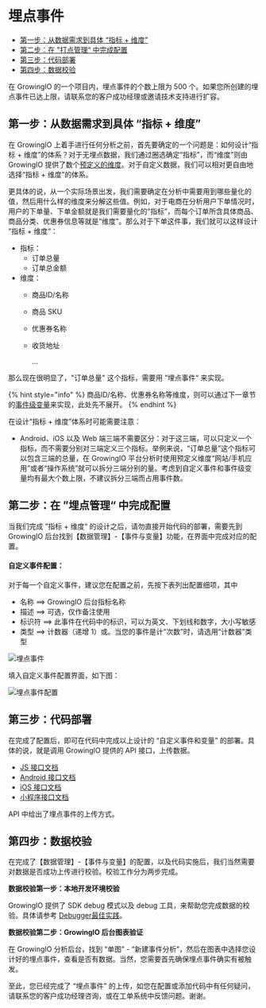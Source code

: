 # 埋点事件

* [第一步：从数据需求到具体 “指标 + 维度”](./#di-yi-bu-cong-shu-ju-xu-qiu-dao-ju-ti-zhi-biao-wei-du)
* [第二步：在 ”打点管理“ 中完成配置](./#di-er-bu-zai-da-dian-guan-li-zhong-wan-cheng-pei-zhi)
* [第三步：代码部署](./#di-san-bu-dai-ma-bu-shu)
* [第四步：数据校验](./#di-si-bu-shu-ju-xiao-yan)

在 GrowingIO 的一个项目内，埋点事件的个数上限为 500 个。如果您所创建的埋点事件已达上限，请联系您的客户成功经理或邀请技术支持进行扩容。

## 第一步：从数据需求到具体 “指标 + 维度”

在 GrowingIO 上着手进行任何分析之前，首先要确定的一个问题是：如何设计“指标 + 维度”的体系？对于无埋点数据，我们通过圈选确定“指标”，而“维度”则由 GrowingIO 提供了数个[预定义的维度](../../data-model/olap-model/predifined-metrics-dimensions.md)。对于自定义数据，我们可以相对更自由地选择“指标 + 维度”的体系。

更具体的说，从一个实际场景出发，我们需要确定在分析中需要用到哪些量化的值，然后用什么样的维度来分解这些值。例如，对于电商在分析用户下单情况时，用户的下单量、下单金额就是我们需要量化的“指标”，而每个订单所含具体商品、商品分类、优惠券信息等就是“维度”。那么对于下单这件事，我们就可以这样设计 ”指标 + 维度“：

* 指标：
  * 订单总量
  * 订单总金额
* 维度：
  * 商品ID/名称
  * 商品 SKU
  * 优惠券名称
  * 收货地址

    ...

那么现在很明显了，"订单总量" 这个指标，需要用 ”埋点事件“ 来实现。

{% hint style="info" %}
商品ID/名称、优惠券名称等维度，则可以通过下一章节的[事件级变量](./#shi-jian-ji-bian-liang-pei-zhi)来实现，此处先不展开。
{% endhint %}

在设计“指标 + 维度”体系时可能需要注意：

* Android、iOS 以及 Web 端三端不需要区分：对于这三端，可以只定义一个指标，而不需要分别对三端定义三个指标。举例来说，“订单总量”这个指标可以包含三端的总量，在 GrowingIO 平台分析时使用预定义维度“网站/手机应用”或者“操作系统”就可以拆分三端分别的量。考虑到自定义事件和事件级变量均有最大个数上限，不建议拆分三端而占用事件数。

## 第二步：在 ”埋点管理“ 中完成配置

当我们完成 ”指标 + 维度“ 的设计之后，请勿直接开始代码的部署，需要先到 GrowingIO 后台找到【数据管理】-【事件与变量】功能，在界面中完成对应的配置。

#### **自定义事件配置：** <a id="zi-ding-yi-shi-jian-pei-zhi"></a>

对于每一个自定义事件，建议您在配置之前，先按下表列出配置细项，其中

* 名称 ==&gt; GrowingIO 后台指标名称
* 描述 ==&gt; 可选，仅作备注使用
* 标识符 ==&gt; 此事件在代码中的标识，可以为英文、下划线和数字，大小写敏感
* 类型 ==&gt; 计数器（递增 1）或。当您的事件是计“次数”时，请选用“计数器”类型

![&#x57CB;&#x70B9;&#x4E8B;&#x4EF6;](https://docs.growingio.com/.gitbook/assets/3%20%286%29.png)

填入自定义事件配置界面，如下图：

![&#x57CB;&#x70B9;&#x4E8B;&#x4EF6;&#x914D;&#x7F6E;](https://docs.growingio.com/.gitbook/assets/4%20%281%29.png)

## 第三步：代码部署

在完成了配置后，即可在代码中完成以上设计的 “自定义事件和变量” 的部署。具体的说，就是调用 GrowingIO 提供的 API 接口，上传数据。

* [​JS 接口文档​](../../sdk-integration/web-js-sdk/#track)
* [​Android 接口文档​](../../sdk-integration/android-sdk/android-sdk.md#2-zi-ding-yi-shi-jian-he-bian-liang-api)
* [​iOS 接口文档​](../../sdk-integration/ios-sdk/ios-sdk-2.x.md#ios-sdk-api)
* ​[小程序接口文档​]()

API 中给出了埋点事件的上传方式。

## 第四步：数据校验

在完成了【数据管理】-【事件与变量】的配置，以及代码实施后，我们当然需要对数据是否成功上传进行校验。校验工作分为两步完成。

**数据校验第一步：本地开发环境校验**

GrowingIO 提供了 SDK debug 模式以及 debug 工具，来帮助您完成数据的校验。具体请参考 [Debugger最佳实践](../../sdk-integration/growingio-debugger/best-practice.md#cstm-shi-jian-yi-ji-guan-lian-de-shi-jian-ji-bian-liang-shi-jian)。

**数据校验第二步：GrowingIO 后台图表验证**

在 GrowingIO 分析后台，找到 “单图” - “新建事件分析”，然后在图表中选择您设计好的埋点事件，查看是否有数据。当然，您需要首先确保埋点事件确实有被触发。

至此，您已经完成了 “埋点事件” 的上传，如您在配置或添加代码中有任何疑问，请联系您的客户成功经理咨询，或在工单系统中反馈问题。谢谢。

